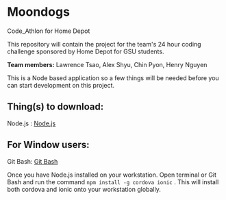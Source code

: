 # Moondogs
Code_Athlon for Home Depot

This repository will contain the project for the team's 24 hour coding challenge sponsored by Home Depot for GSU students.

**Team members:** Lawrence Tsao, Alex Shyu, Chin Pyon, Henry Nguyen

This is a Node based application so a few things will be needed before you 
can start development on this project.

Thing(s) to download: 
---
Node.js : [Node.js](http://nodejs.org)

For Window users: 
---
Git Bash: [Git Bash](http://git-scm.com/downloads)

Once you have Node.js installed on your workstation. Open terminal or Git Bash and run the command ``` npm install -g cordova ionic ``` . This will install both cordova and ionic onto your workstation globally.

